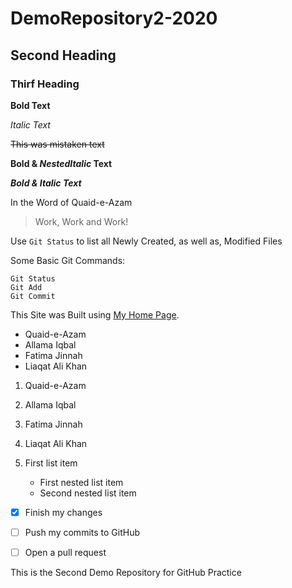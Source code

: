 # DemoRepository2-2020

## Second Heading

### Thirf Heading

**Bold Text**

*Italic Text*

~~This was mistaken text~~

**Bold & _NestedItalic_ Text**

***Bold & Italic Text***

In the Word of Quaid-e-Azam
> Work, Work and Work!

Use `Git Status` to list all Newly Created, as well as, Modified Files

Some Basic Git Commands:
```
Git Status
Git Add
Git Commit
```

This Site was Built using [My Home Page](https://google.com/).

- Quaid-e-Azam
- Allama Iqbal
- Fatima Jinnah
- Liaqat Ali Khan

1. Quaid-e-Azam
2. Allama Iqbal
3. Fatima Jinnah
4. Liaqat Ali Khan

1. First list item
   - First nested list item
   - Second nested list item

- [x] Finish my changes
- [ ] Push my commits to GitHub
- [ ] Open a pull request





This is the Second Demo Repository for GitHub Practice
